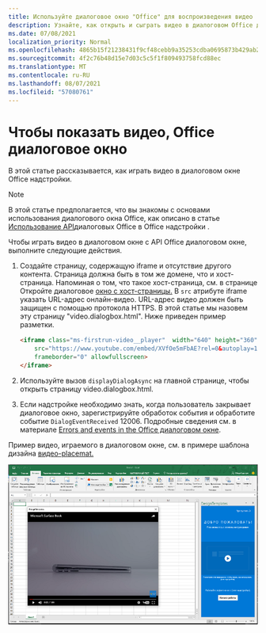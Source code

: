 ```yaml
---
title: Используйте диалоговое окно "Office" для воспроизведения видео
description: Узнайте, как открыть и сыграть видео в диалоговом Office диалоговом окне
ms.date: 07/08/2021
localization_priority: Normal
ms.openlocfilehash: 4865b15f21238431f9cf48cebb9a35253cdba0695873b429ab249c33d329d7e4
ms.sourcegitcommit: 4f2c76b48d15e7d03c5c5f1f809493758fcd88ec
ms.translationtype: MT
ms.contentlocale: ru-RU
ms.lasthandoff: 08/07/2021
ms.locfileid: "57080761"
---
```

# <a name="use-the-office-dialog-box-to-show-a-video"></a>Чтобы показать видео, Office диалоговое окно

В этой статье рассказывается, как играть видео в диалоговом окне Office надстройки.

> [!NOTE]
> В этой статье предполагается, что вы знакомы с основами использования диалогового окна Office, как описано в статье [Использование API](dialog-api-in-office-add-ins.md)диалоговых Office в Office надстройки .

Чтобы играть видео в диалоговом окне с API Office диалоговом окне, выполните следующие действия.

1. Создайте страницу, содержащую iframe и отсутствие другого контента. Страница должна быть в том же домене, что и хост-страница. Напоминая о том, что такое хост-страница, см. в странице Откройте диалоговое [окно с хост-страницы.](dialog-api-in-office-add-ins.md#open-a-dialog-box-from-a-host-page) В `src` атрибуте iframe указать URL-адрес онлайн-видео. URL-адрес видео должен быть защищен с помощью протокола HTTPS. В этой статье мы назовем эту страницу "video.dialogbox.html". Ниже приведен пример разметки.

    ```HTML
    <iframe class="ms-firstrun-video__player"  width="640" height="360"
        src="https://www.youtube.com/embed/XVfOe5mFbAE?rel=0&autoplay=1"
        frameborder="0" allowfullscreen>
    </iframe>
    ```

2. Используйте вызов `displayDialogAsync` на главной странице, чтобы открыть страницу video.dialogbox.html.
3. Если надстройке необходимо знать, когда пользователь закрывает диалоговое окно, зарегистрируйте обработок события и обработите событие `DialogEventReceived` 12006. Подробные сведения см. в материале [Errors and events in the Office диалоговом окне](dialog-handle-errors-events.md).

Пример видео, играемого в диалоговом окне, см. в примере шаблона дизайна [видео-placemat.](../design/first-run-experience-patterns.md#video-placemat)

![Снимок экрана, показывающий воспроизведение видео в диалоговом окне надстройки перед Excel.](../images/video-placemats-dialog-open.png)
